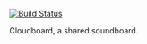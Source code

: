 [![Build Status](https://travis-ci.org/ngerritsen/cloudboard.svg?branch=master)](https://travis-ci.org/ngerritsen/cloudboard)

Cloudboard, a shared soundboard.
